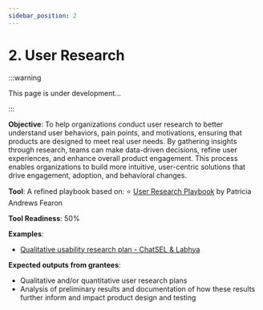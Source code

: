 ```yaml
---
sidebar_position: 2
---
```


# 2. User Research

:::warning

This page is under development...

:::

**Objective**: To help organizations conduct user research to better understand user behaviors, pain points, and motivations, ensuring that products are designed to meet real user needs. By gathering insights through research, teams can make data-driven decisions, refine user experiences, and enhance overall product engagement. This process enables organizations to build more intuitive, user-centric solutions that drive engagement, adoption, and behavioral changes.

**Tool**: A refined playbook based on:
⭐ [User Research Playbook](https://www.notion.so/agencyfund/User-Research-1886311d558d802196aee37f46003f6c?pvs=4) by Patricia Andrews Fearon

**Tool Readiness**: 50% 

**Examples**: 
- [Qualitative usability research plan - ChatSEL & Labhya](/docs/t2-behind-the-build/Learning%20Engineering/p3-ux-research-chatsel.md)

**Expected outputs from grantees**:
- Qualitative and/or quantitative user research plans
- Analysis of preliminary results and documentation of how these results further inform and impact product design and testing
